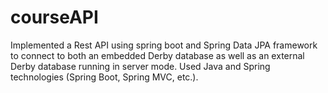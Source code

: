 # courseAPI
Implemented a Rest API using spring boot and Spring Data JPA framework to connect to both an embedded Derby database as well as an external Derby database running in server mode. Used Java and Spring technologies (Spring Boot, Spring MVC, etc.).
